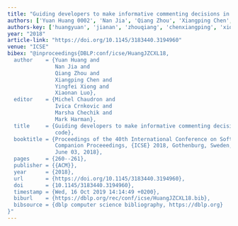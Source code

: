 ```yaml
---
title: "Guiding developers to make informative commenting decisions in source code"
authors: ['Yuan Huang 0002', 'Nan Jia', 'Qiang Zhou', 'Xiangping Chen', 'Yingfei Xiong', 'Xiaonan Luo']
authors-key: ['huangyuan', 'jianan', 'zhouqiang', 'chenxiangping', 'xiongyingfei', 'luoxiaonan']
year: "2018"
article-link: "https://doi.org/10.1145/3183440.3194960"
venue: "ICSE"
bibex: "@inproceedings{DBLP:conf/icse/HuangJZCXL18,
  author    = {Yuan Huang and
               Nan Jia and
               Qiang Zhou and
               Xiangping Chen and
               Yingfei Xiong and
               Xiaonan Luo},
  editor    = {Michel Chaudron and
               Ivica Crnkovic and
               Marsha Chechik and
               Mark Harman},
  title     = {Guiding developers to make informative commenting decisions in source
               code},
  booktitle = {Proceedings of the 40th International Conference on Software Engineering:
               Companion Proceeedings, {ICSE} 2018, Gothenburg, Sweden, May 27 -
               June 03, 2018},
  pages     = {260--261},
  publisher = {{ACM}},
  year      = {2018},
  url       = {https://doi.org/10.1145/3183440.3194960},
  doi       = {10.1145/3183440.3194960},
  timestamp = {Wed, 16 Oct 2019 14:14:49 +0200},
  biburl    = {https://dblp.org/rec/conf/icse/HuangJZCXL18.bib},
  bibsource = {dblp computer science bibliography, https://dblp.org}
}"
---
```

